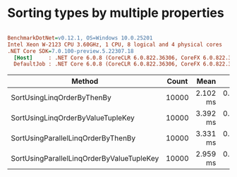 # Sorting types by multiple properties

``` ini

BenchmarkDotNet=v0.12.1, OS=Windows 10.0.25201
Intel Xeon W-2123 CPU 3.60GHz, 1 CPU, 8 logical and 4 physical cores
.NET Core SDK=7.0.100-preview.5.22307.18
  [Host]     : .NET Core 6.0.8 (CoreCLR 6.0.822.36306, CoreFX 6.0.822.36306), X64 RyuJIT
  DefaultJob : .NET Core 6.0.8 (CoreCLR 6.0.822.36306, CoreFX 6.0.822.36306), X64 RyuJIT


```
|                                    Method | Count |     Mean |     Error |    StdDev |   Median | Ratio | RatioSD |    Gen 0 |    Gen 1 |    Gen 2 |  Allocated |
|------------------------------------------ |------ |---------:|----------:|----------:|---------:|------:|--------:|---------:|---------:|---------:|-----------:|
|                SortUsingLinqOrderByThenBy | 10000 | 2.102 ms | 0.0603 ms | 0.1731 ms | 2.050 ms |  1.00 |    0.00 |  97.6563 |  46.8750 |  46.8750 |  508.39 KB |
|         SortUsingLinqOrderByValueTupleKey | 10000 | 3.392 ms | 0.0670 ms | 0.1766 ms | 3.372 ms |  1.63 |    0.15 |  97.6563 |  97.6563 |  97.6563 |  508.11 KB |
|        SortUsingParallelLinqOrderByThenBy | 10000 | 3.331 ms | 0.1319 ms | 0.3826 ms | 3.297 ms |  1.59 |    0.21 | 425.7813 | 281.2500 | 140.6250 | 2425.35 KB |
| SortUsingParallelLinqOrderByValueTupleKey | 10000 | 2.959 ms | 0.0949 ms | 0.2799 ms | 2.998 ms |  1.42 |    0.19 | 425.7813 | 281.2500 | 140.6250 | 2424.61 KB |
